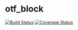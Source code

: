 # otf_block

[![Build Status](https://travis-ci.org/otim22/otf_block.svg?branch=master)](https://travis-ci.org/otim22/otf_block) [![Coverage Status](https://coveralls.io/repos/github/otim22/otf_block/badge.svg?branch=master)](https://coveralls.io/github/otim22/otf_block?branch=master)